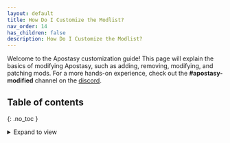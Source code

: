 ```yaml
---
layout: default
title: How Do I Customize the Modlist?
nav_order: 14
has_children: false
description: How Do I Customize the Modlist?
---
```


Welcome to the Apostasy customization guide! This page will explain the basics of modifying Apostasy, such as adding, removing, modifying, and patching mods. For a more hands-on experience, check out the **#apostasy-modified** channel on the [discord](https://discord.gg/4WwqfK5yHg).

## Table of contents
{: .no_toc }
<details markdown="block">
  <summary>
     Expand to view
  </summary>
  {: .text-delta }
1. TOC
{:toc}
</details>